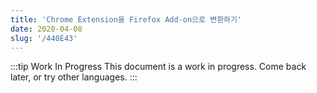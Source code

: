 ```yaml
---
title: 'Chrome Extension을 Firefox Add-on으로 변환하기'
date: 2020-04-08
slug: '/440E43'
---
```


:::tip Work In Progress
This document is a work in progress. Come back later, or try other languages.
:::
